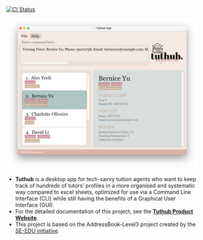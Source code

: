 [![CI Status](https://github.com/se-edu/addressbook-level3/workflows/Java%20CI/badge.svg)](https://github.com/AY2223S1-CS2103T-T15-3/tp/actions)

![Ui](docs/images/Ui.png)

* **Tuthub** is a desktop app for tech-savvy tuition agents who want to keep track of hundreds of tutors’ profiles in a more organised and systematic way compared to excel sheets, optimized for use via a Command Line Interface (CLI) while still having the benefits of a Graphical User Interface (GUI).
* For the detailed documentation of this project, see the **[Tuthub Product Website](https://ay2223s1-cs2103t-t15-3.github.io/tp/UserGuide.html)**.
* This project is based on the AddressBook-Level3 project created by the [SE-EDU initiative](https://se-education.org).
